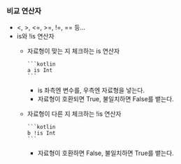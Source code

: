 ### 비교 연산자

- <, >, <=, >=, !=, == 등…
- is와 !is 연산자
    - 자료형이 맞는 지 체크하는 is 연산자

          ```kotlin
          a is Int
          ```

        - is 좌측엔 변수를, 우측엔 자료형을 넣는다.
        - 자료형이 호환되면 True, 불일치하면 False를 뱉는다.
    - 자료형이 다른 지 체크하는 !is 연산자

          ```kotlin
          b !is Int
          ```

        - 자료형이 호환하면 False, 불일치하면 True를 뱉는다.
